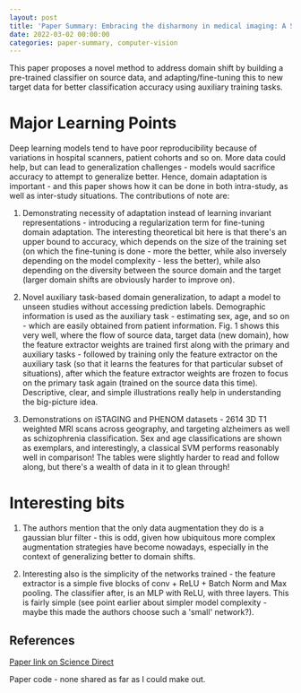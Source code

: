 ```yaml
---
layout: post
title: 'Paper Summary: Embracing the disharmony in medical imaging: A Simple and effective framework for domain adaptation'
date: 2022-03-02 00:00:00
categories: paper-summary, computer-vision
---
```


This paper proposes a novel method to address domain shift by building a pre-trained classifier on source data, and adapting/fine-tuning this to new target data for better classification accuracy using auxiliary training tasks.


Major Learning Points
======
Deep learning models tend to have poor reproducibility because of variations in hospital scanners, patient cohorts and so on. More data could help, but can lead to generalization challenges - models would sacrifice accuracy to attempt to generalize better. Hence, domain adaptation is important - and this paper shows how it can be done in both intra-study, as well as inter-study situations. The contributions of note are:

1. Demonstrating necessity of adaptation instead of learning invariant representations - introducing a regularization term for fine-tuning domain adaptation. The interesting theoretical bit here is that there's an upper bound to accuracy, which depends on the size of the training set (on which the fine-tuning is done - more the better, while also inversely depending on the model complexity - less the better), while also depending on the diversity between the source domain and the target (larger domain shifts are obviously harder to improve on). 

2. Novel auxiliary task-based domain generalization, to adapt a model to unseen studies without accessing prediction labels. Demographic information is used as the auxiliary task - estimating sex, age, and so on - which are easily obtained from patient information. Fig. 1 shows this very well, where the flow of source data, target data (new domain), how the feature extractor weights are trained first along with the primary and auxiliary tasks - followed by training only the feature extractor on the auxiliary task (so that it learns the features for that particular subset of situations), after which the feature extractor weights are frozen to focus on the primary task again (trained on the source data this time). Descriptive, clear, and simple illustrations really help in understanding the big-picture idea. 

3. Demonstrations on iSTAGING and PHENOM datasets - 2614 3D T1 weighted MRI scans across geography, and targeting alzheimers as well as schizophrenia classification. Sex and age classifications are shown as exemplars, and interestingly, a classical SVM performs reasonably well in comparison! The tables were slightly harder to read and follow along, but there's a wealth of data in it to glean through!


Interesting bits
======
1. The authors mention that the only data augmentation they do is a gaussian blur filter - this is odd, given how ubiquitous more complex augmentation strategies have become nowadays, especially in the context of generalizing better to domain shifts. 

2. Interesting also is the simplicity of the networks trained - the feature extractor is a simple five blocks of conv + ReLU + Batch Norm and Max pooling. The classifier after, is an MLP with ReLU, with three layers. This is fairly simple (see point earlier about simpler model complexity - maybe this made the authors choose such a 'small' network?). 


References
------

[Paper link on Science Direct](https://www.sciencedirect.com/science/article/abs/pii/S1361841521003546)

Paper code - none shared as far as I could make out. 